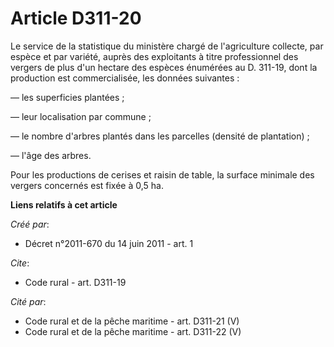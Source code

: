 # Article D311-20

Le service de la statistique du ministère chargé de l'agriculture collecte, par espèce et par variété, auprès des exploitants
à titre professionnel des vergers de plus d'un hectare des espèces énumérées au D. 311-19, dont la production est
commercialisée, les données suivantes : 

― les superficies plantées ; 

― leur localisation par commune ; 

― le nombre d'arbres plantés dans les parcelles (densité de plantation) ; 

― l'âge des arbres. 

Pour les productions de cerises et raisin de table, la surface minimale des vergers concernés est fixée à 0,5 ha.

**Liens relatifs à cet article**

_Créé par_:

  - Décret n°2011-670 du 14 juin 2011 - art. 1

_Cite_:

  - Code rural - art. D311-19

_Cité par_:

  - Code rural et de la pêche maritime - art. D311-21 (V)
  - Code rural et de la pêche maritime - art. D311-22 (V)
